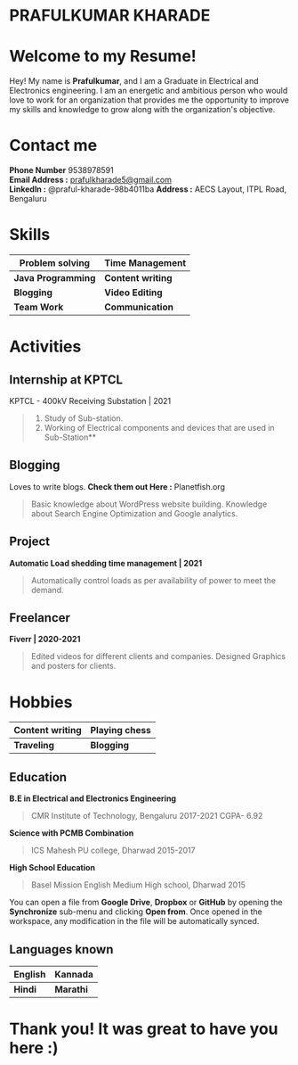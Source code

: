 # PRAFULKUMAR KHARADE 

# Welcome to my Resume!

Hey! My name is **Prafulkumar**, and I am a Graduate in Electrical and Electronics engineering. I am an energetic and ambitious person who would love to work for an organization that provides me the opportunity to improve my skills and knowledge to grow along with the organization's objective.

# Contact me 

**Phone Number** 9538978591  
**Email Address :** prafulkharade5@gmail.com  
**LinkedIn :** @praful-kharade-98b4011ba 
**Address :** AECS Layout, ITPL Road, Bengaluru

# Skills


Problem solving| **Time Management** |  
|--|--|
|**Java Programming**  |**Content writing**  |
|  **Blogging**| **Video Editing**  |
| **Team Work** | **Communication** |




# Activities
## Internship at KPTCL
KPTCL - 400kV Receiving Substation | 2021
>1. Study of Sub-station.
>2. Working of Electrical components and devices that
are used in Sub-Station**
## Blogging
Loves to write blogs. 
**Check them out Here :** Planetfish.org
>Basic knowledge about WordPress website building. 
>Knowledge about Search Engine Optimization and Google analytics.


## Project
**Automatic Load shedding time management | 2021**
>Automatically control loads as per availability of power to meet the demand.

## Freelancer
**Fiverr | 2020-2021**
>Edited videos for different clients and companies.
Designed Graphics and posters for clients.

# Hobbies
|Content writing|Playing chess  |
|--|--|
|**Traveling**  |**Blogging**  |


## Education
**B.E in Electrical and Electronics Engineering**
>CMR Institute of Technology, Bengaluru
2017-2021
CGPA- 6.92

**Science with PCMB Combination** 
>ICS Mahesh PU college, Dharwad 
>2015-2017 

**High School Education** 
>Basel Mission English Medium High school, Dharwad 
>2015

You can open a file from **Google Drive**, **Dropbox** or **GitHub** by opening the **Synchronize** sub-menu and clicking **Open from**. Once opened in the workspace, any modification in the file will be automatically synced.

## Languages known
|English| Kannada |
|--|--|
| **Hindi** | **Marathi** |

# Thank you! It was great to have you here :)
